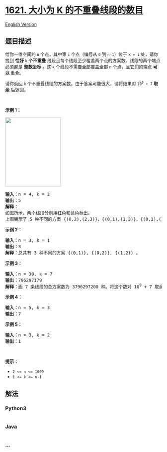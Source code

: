 # [1621. 大小为 K 的不重叠线段的数目](https://leetcode-cn.com/problems/number-of-sets-of-k-non-overlapping-line-segments)

[English Version](/solution/1500-1599/1621.Number%20of%20Sets%20of%20K%20Non-Overlapping%20Line%20Segments/README_EN.md)

## 题目描述

<!-- 这里写题目描述 -->
<p>给你一维空间的 <code>n</code> 个点，其中第 <code>i</code> 个点（编号从 <code>0</code> 到 <code>n-1</code>）位于 <code>x = i</code> 处，请你找到 <strong>恰好</strong> <code>k</code> <strong>个不重叠</strong> 线段且每个线段至少覆盖两个点的方案数。线段的两个端点必须都是 <strong>整数坐标</strong> 。这 <code>k</code> 个线段不需要全部覆盖全部 <code>n</code> 个点，且它们的端点 <strong>可以 </strong>重合。</p>

<p>请你返回 <code>k</code> 个不重叠线段的方案数。由于答案可能很大，请将结果对 <code>10<sup>9</sup> + 7</code> <strong>取余</strong> 后返回。</p>

<p> </p>

<p><strong>示例 1：</strong></p>
<img alt="" src="https://assets.leetcode-cn.com/aliyun-lc-upload/uploads/2020/10/17/ex1.png" style="width: 179px; height: 222px;" />
<pre>
<b>输入：</b>n = 4, k = 2
<b>输出：</b>5
<strong>解释：
</strong>如图所示，两个线段分别用红色和蓝色标出。
上图展示了 5 种不同的方案 {(0,2),(2,3)}，{(0,1),(1,3)}，{(0,1),(2,3)}，{(1,2),(2,3)}，{(0,1),(1,2)} 。</pre>

<p><strong>示例 2：</strong></p>

<pre>
<b>输入：</b>n = 3, k = 1
<b>输出：</b>3
<strong>解释：</strong>总共有 3 种不同的方案 {(0,1)}, {(0,2)}, {(1,2)} 。
</pre>

<p><strong>示例 3：</strong></p>

<pre>
<b>输入：</b>n = 30, k = 7
<b>输出：</b>796297179
<strong>解释：</strong>画 7 条线段的总方案数为 3796297200 种。将这个数对 10<sup>9</sup> + 7 取余得到 796297179 。
</pre>

<p><strong>示例 4：</strong></p>

<pre>
<b>输入：</b>n = 5, k = 3
<b>输出：</b>7
</pre>

<p><strong>示例 5：</strong></p>

<pre>
<b>输入：</b>n = 3, k = 2
<b>输出：</b>1</pre>

<p> </p>

<p><strong>提示：</strong></p>

<ul>
	<li><code>2 <= n <= 1000</code></li>
	<li><code>1 <= k <= n-1</code></li>
</ul>



## 解法

<!-- 这里可写通用的实现逻辑 -->


<!-- tabs:start -->

### **Python3**

<!-- 这里可写当前语言的特殊实现逻辑 -->

```python

```

### **Java**

<!-- 这里可写当前语言的特殊实现逻辑 -->

```java

```

### **...**
```

```

<!-- tabs:end -->
